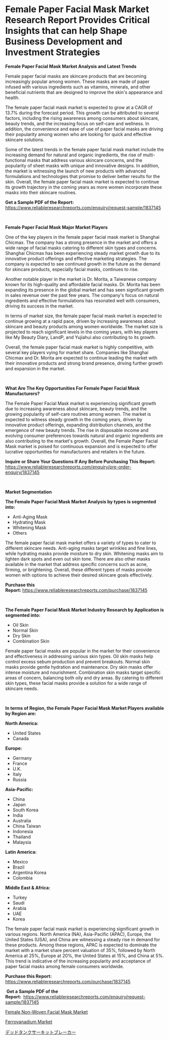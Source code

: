 <p><h1>Female Paper Facial Mask Market Research Report Provides Critical Insights that can help Shape Business Development and Investment Strategies</h1></p><p><strong>Female Paper Facial Mask Market Analysis and Latest Trends</strong></p>
<p><p>Female paper facial masks are skincare products that are becoming increasingly popular among women. These masks are made of paper infused with various ingredients such as vitamins, minerals, and other beneficial nutrients that are designed to improve the skin's appearance and health.</p><p>The female paper facial mask market is expected to grow at a CAGR of 13.7% during the forecast period. This growth can be attributed to several factors, including the rising awareness among consumers about skincare, beauty trends, and the increasing focus on self-care and wellness. In addition, the convenience and ease of use of paper facial masks are driving their popularity among women who are looking for quick and effective skincare solutions.</p><p>Some of the latest trends in the female paper facial mask market include the increasing demand for natural and organic ingredients, the rise of multi-functional masks that address various skincare concerns, and the popularity of sheet masks with unique and innovative designs. In addition, the market is witnessing the launch of new products with advanced formulations and technologies that promise to deliver better results for the skin. Overall, the female paper facial mask market is expected to continue its growth trajectory in the coming years as more women incorporate these masks into their skincare routines.</p></p>
<p><strong>Get a Sample PDF of the Report:&nbsp;</strong> <a href="https://www.reliableresearchreports.com/enquiry/request-sample/1837145">https://www.reliableresearchreports.com/enquiry/request-sample/1837145</a></p>
<p>&nbsp;</p>
<p><strong>Female Paper Facial Mask Major Market Players</strong></p>
<p><p>One of the key players in the female paper facial mask market is Shanghai Chicmax. The company has a strong presence in the market and offers a wide range of facial masks catering to different skin types and concerns. Shanghai Chicmax has been experiencing steady market growth due to its innovative product offerings and effective marketing strategies. The company is expected to see continued growth in the future as the demand for skincare products, especially facial masks, continues to rise.</p><p>Another notable player in the market is Dr. Morita, a Taiwanese company known for its high-quality and affordable facial masks. Dr. Morita has been expanding its presence in the global market and has seen significant growth in sales revenue over the past few years. The company's focus on natural ingredients and effective formulations has resonated well with consumers, driving its success in the market.</p><p>In terms of market size, the female paper facial mask market is expected to continue growing at a rapid pace, driven by increasing awareness about skincare and beauty products among women worldwide. The market size is projected to reach significant levels in the coming years, with key players like My Beauty Diary, LandP, and Yujiahui also contributing to its growth.</p><p>Overall, the female paper facial mask market is highly competitive, with several key players vying for market share. Companies like Shanghai Chicmax and Dr. Morita are expected to continue leading the market with their innovative products and strong brand presence, driving further growth and expansion in the market.</p></p>
<p>&nbsp;</p>
<p><strong>What Are The Key Opportunities For Female Paper Facial Mask Manufacturers?</strong></p>
<p><p>The Female Paper Facial Mask market is experiencing significant growth due to increasing awareness about skincare, beauty trends, and the growing popularity of self-care routines among women. The market is expected to witness steady growth in the coming years, driven by innovative product offerings, expanding distribution channels, and the emergence of new beauty trends. The rise in disposable income and evolving consumer preferences towards natural and organic ingredients are also contributing to the market's growth. Overall, the Female Paper Facial Mask market is poised for continuous expansion and is expected to offer lucrative opportunities for manufacturers and retailers in the future.</p></p>
<p><strong>Inquire or Share Your Questions If Any Before Purchasing This Report:</strong> <a href="https://www.reliableresearchreports.com/enquiry/pre-order-enquiry/1837145">https://www.reliableresearchreports.com/enquiry/pre-order-enquiry/1837145</a></p>
<p>&nbsp;</p>
<p><strong>Market Segmentation</strong></p>
<p><strong>The Female Paper Facial Mask Market Analysis by types is segmented into:</strong></p>
<p><ul><li>Anti-Aging Mask</li><li>Hydrating Mask</li><li>Whitening Mask</li><li>Others</li></ul></p>
<p><p>The female paper facial mask market offers a variety of types to cater to different skincare needs. Anti-aging masks target wrinkles and fine lines, while hydrating masks provide moisture to dry skin. Whitening masks aim to lighten dark spots and even out skin tone. There are also other masks available in the market that address specific concerns such as acne, firming, or brightening. Overall, these different types of masks provide women with options to achieve their desired skincare goals effectively.</p></p>
<p><strong>Purchase this Report:&nbsp;</strong><a href="https://www.reliableresearchreports.com/purchase/1837145">https://www.reliableresearchreports.com/purchase/1837145</a></p>
<p>&nbsp;</p>
<p><strong>The Female Paper Facial Mask Market Industry Research by Application is segmented into:</strong></p>
<p><ul><li>Oil Skin</li><li>Normal Skin</li><li>Dry Skin</li><li>Combination Skin</li></ul></p>
<p><p>Female paper facial masks are popular in the market for their convenience and effectiveness in addressing various skin types. Oil skin masks help control excess sebum production and prevent breakouts. Normal skin masks provide gentle hydration and maintenance. Dry skin masks offer intense moisture and nourishment. Combination skin masks target specific areas of concern, balancing both oily and dry areas. By catering to different skin types, these facial masks provide a solution for a wide range of skincare needs.</p></p>
<p>&nbsp;</p>
<p><strong>In terms of Region, the Female Paper Facial Mask Market Players available by Region are:</strong></p>
<p>
    <p> <strong> North America: </strong>
        <ul>
            <li>United States</li>
            <li>Canada</li>
        </ul>
        </p> 
    <p> <strong> Europe: </strong>
        <ul>
            <li>Germany</li>
            <li>France</li>
            <li>U.K.</li>
            <li>Italy</li>
            <li>Russia</li>
        </ul>
        </p> 
    <p> <strong> Asia-Pacific: </strong>
        <ul>
            <li>China</li>
            <li>Japan</li>
            <li>South Korea</li>
            <li>India</li>
            <li>Australia</li>
            <li>China Taiwan</li>
            <li>Indonesia</li>
            <li>Thailand</li>
            <li>Malaysia</li>
        </ul>
        </p> 
    <p> <strong> Latin America: </strong>
        <ul>
            <li>Mexico</li>
            <li>Brazil</li>
            <li>Argentina Korea</li>
            <li>Colombia</li>
        </ul>
        </p> 
    <p> <strong> Middle East & Africa: </strong>
        <ul>
            <li>Turkey</li>
            <li>Saudi</li>
            <li>Arabia</li>
            <li>UAE</li>
            <li>Korea</li>
        </ul>
    </p>
    </p>
<p><p>The female paper facial mask market is experiencing significant growth in various regions. North America (NA), Asia-Pacific (APAC), Europe, the United States (USA), and China are witnessing a steady rise in demand for these products. Among these regions, APAC is expected to dominate the market with a market share percent valuation of 35%, followed by North America at 25%, Europe at 20%, the United States at 15%, and China at 5%. This trend is indicative of the increasing popularity and acceptance of paper facial masks among female consumers worldwide.</p></p>
<p><strong>Purchase this Report: </strong><a href="https://www.reliableresearchreports.com/purchase/1837145">https://www.reliableresearchreports.com/purchase/1837145</a></p>
<p>&nbsp;<strong>Get a Sample PDF of the Report:&nbsp;&nbsp;</strong><a href="https://www.reliableresearchreports.com/enquiry/request-sample/1837145">https://www.reliableresearchreports.com/enquiry/request-sample/1837145</a></p>
<p><strong></strong></p>
<p><p><a href="https://github.com/ChiragRp1/Market-Research-Report-List-3/blob/main/female-non-woven-facial-mask-market.md">Female Non-Woven Facial Mask Market</a></p><p><a href="https://artistic-helicopter-ca9.notion.site/Ferrovanadium-Market-Size-Focuses-on-Market-Dynamics-In-Depth-Analysis-and-Future-Projections-of-it-1eee8f8b5a7b4babac4b493b9db7616a">Ferrovanadium Market</a></p><p><a href="https://github.com/wkuactfdzwizk06/Market-Research-Report-List-1/blob/main/89810827658.md">デッドタンクサーキットブレーカー</a></p></p>